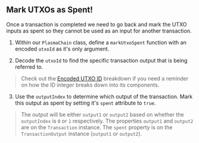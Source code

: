 ## Mark UTXOs as Spent!

Once a transaction is completed we need to go back and mark the UTXO inputs as spent so they cannot be used as an input for another transaction.

1. Within our `PlasmaChain` class, define a `markUtxoSpent` function with an encoded `utxoId` as it's only argument.

2. Decode the `utxoId` to find the specific transaction output that is being referred to.

> Check out the [Encoded UTXO ID](?tab=details&scroll=Encoded%20UTXO%20ID) breakdown if you need a reminder on how the ID integer breaks down into its components.

3. Use the `outputIndex` to determine which output of the transaction. Mark this output as spent by setting it's `spent` attribute to `true`.

> The output will be either `output1` or `output2` based on whether the `outputIndex` is `0` or `1` respectively. The properties `output1` and `output2` are on the `Transaction` instance. The `spent` property is on the `TransactionOutput` instance (`output1` or `output2`). 